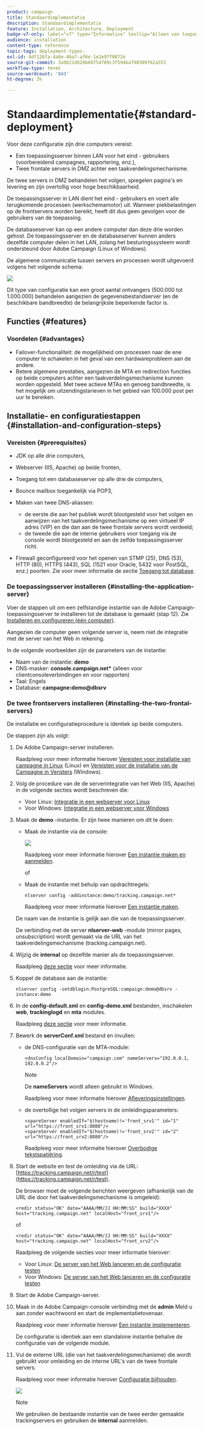 ```yaml
---
product: campaign
title: Standaardimplementatie
description: Standaardimplementatie
feature: Installation, Architecture, Deployment
badge-v7-only: label="v7" type="Informative" tooltip="Alleen van toepassing op Campaign Classic v7"
audience: installation
content-type: reference
topic-tags: deployment-types-
exl-id: 4df126fa-4a6e-46a7-af6e-1e2e97f0072e
source-git-commit: 3a9b21d626b60754789c3f594ba798309f62a553
workflow-type: tm+mt
source-wordcount: '843'
ht-degree: 3%

---
```


# Standaardimplementatie{#standard-deployment}



Voor deze configuratie zijn drie computers vereist:

* Een toepassingsserver binnen LAN voor het eind - gebruikers (voorbereidend campagnes, rapportering, enz.),
* Twee frontale servers in DMZ achter een taakverdelingsmechanisme.

De twee servers in DMZ behandelen het volgen, spiegelen pagina&#39;s en levering en zijn overtollig voor hoge beschikbaarheid.

De toepassingsserver in LAN dient het eind - gebruikers en voert alle terugkomende processen (werkschemamotor) uit. Wanneer piekbelastingen op de frontservers worden bereikt, heeft dit dus geen gevolgen voor de gebruikers van de toepassing.

De databaseserver kan op een andere computer dan deze drie worden gehost. De toepassingsserver en de databaseserver kunnen anders dezelfde computer delen in het LAN, zolang het besturingssysteem wordt ondersteund door Adobe Campaign (Linux of Windows).

De algemene communicatie tussen servers en processen wordt uitgevoerd volgens het volgende schema:

![](assets/s_001_ncs_install_standardconfig.png)

Dit type van configuratie kan een groot aantal ontvangers (500.000 tot 1.000.000) behandelen aangezien de gegevensbestandserver (en de beschikbare bandbreedte) de belangrijkste beperkende factor is.

## Functies {#features}

### Voordelen {#advantages}

* Failover-functionaliteit: de mogelijkheid om processen naar de ene computer te schakelen in het geval van een hardwareprobleem aan de andere.
* Betere algemene prestaties, aangezien de MTA en redirection functies op beide computers achter een taakverdelingsmechanisme kunnen worden opgesteld. Met twee actieve MTAs en genoeg bandbreedte, is het mogelijk om uitzendingstarieven in het gebied van 100.000 post per uur te bereiken.

## Installatie- en configuratiestappen {#installation-and-configuration-steps}

### Vereisten {#prerequisites}

* JDK op alle drie computers,
* Webserver (IIS, Apache) op beide fronten,
* Toegang tot een databaseserver op alle drie de computers,
* Bounce mailbox toegankelijk via POP3,
* Maken van twee DNS-aliassen:

   * de eerste die aan het publiek wordt blootgesteld voor het volgen en aanwijzen van het taakverdelingsmechanisme op een virtueel IP adres (VIP) en die dan aan de twee frontale servers wordt verdeeld;
   * de tweede die aan de interne gebruikers voor toegang via de console wordt blootgesteld en aan de zelfde toepassingsserver richt.

* Firewall geconfigureerd voor het openen van STMP (25), DNS (53), HTTP (80), HTTPS (443), SQL (1521 voor Oracle, 5432 voor PostSQL, enz.) poorten. Zie voor meer informatie de sectie [Toegang tot database](../../installation/using/network-configuration.md#database-access).

### De toepassingsserver installeren {#installing-the-application-server}

Voer de stappen uit om een zelfstandige instantie van de Adobe Campaign-toepassingsserver te installeren tot de database is gemaakt (stap 12). Zie [Installeren en configureren (één computer)](../../installation/using/standalone-deployment.md#installing-and-configuring--single-machine-).

Aangezien de computer geen volgende server is, neem niet de integratie met de server van het Web in rekening.

In de volgende voorbeelden zijn de parameters van de instantie:

* Naam van de instantie: **demo**
* DNS-masker: **console.campaign.net&#42;** (alleen voor clientconsoleverbindingen en voor rapporten)
* Taal: Engels
* Database: **campagne:demo@dbsrv**

### De twee frontservers installeren {#installing-the-two-frontal-servers}

De installatie en configuratieprocedure is identiek op beide computers.

De stappen zijn als volgt:

1. De Adobe Campaign-server installeren.

   Raadpleeg voor meer informatie hierover [Vereisten voor installatie van campagne in Linux](../../installation/using/prerequisites-of-campaign-installation-in-linux.md) (Linux) en [Vereisten voor de installatie van de Campagne in Vensters](../../installation/using/prerequisites-of-campaign-installation-in-windows.md) (Windows).

1. Volg de procedure van de de serverintegratie van het Web (IIS, Apache) in de volgende secties wordt beschreven die:

   * Voor Linux: [Integratie in een webserver voor Linux](../../installation/using/integration-into-a-web-server-for-linux.md)
   * Voor Windows: [Integratie in een webserver voor Windows](../../installation/using/integration-into-a-web-server-for-windows.md)

1. Maak de **demo** -instantie. Er zijn twee manieren om dit te doen:

   * Maak de instantie via de console:

     ![](assets/install_create_new_connexion.png)

     Raadpleeg voor meer informatie hierover [Een instantie maken en aanmelden](../../installation/using/creating-an-instance-and-logging-on.md).

     of

   * Maak de instantie met behulp van opdrachtregels:

     ```
     nlserver config -addinstance:demo/tracking.campaign.net*
     ```

     Raadpleeg voor meer informatie hierover [Een instantie maken](../../installation/using/command-lines.md#creating-an-instance).

   De naam van de instantie is gelijk aan die van de toepassingsserver.

   De verbinding met de server **nlserver-web** -module (mirror pages, unsubscription) wordt gemaakt via de URL van het taakverdelingsmechanisme (tracking.campaign.net).

1. Wijzig de **internal** op dezelfde manier als de toepassingsserver.

   Raadpleeg [deze sectie](../../installation/using/configuring-campaign-server.md#internal-identifier) voor meer informatie.

1. Koppel de database aan de instantie:

   ```
   nlserver config -setdblogin:PostgreSQL:campaign:demo@dbsrv -instance:demo
   ```

1. In de **config-default.xml** en **config-demo.xml** bestanden, inschakelen **web**, **trackinglogd** en **mta** modules.

   Raadpleeg [deze sectie](../../installation/using/configuring-campaign-server.md#enabling-processes) voor meer informatie.

1. Bewerk de **serverConf.xml** bestand en invullen:

   * de DNS-configuratie van de MTA-module:

     ```
     <dnsConfig localDomain="campaign.com" nameServers="192.0.0.1, 192.0.0.2"/>
     ```

     >[!NOTE]
     >
     >De **nameServers** wordt alleen gebruikt in Windows.

     Raadpleeg voor meer informatie hierover [Afleveringsinstellingen](configure-delivery-settings.md).

   * de overtollige het volgen servers in de omleidingsparameters:

     ```
     <spareServer enabledIf="$(hostname)!='front_srv1'" id="1" url="https://front_srv1:8080"/>
     <spareServer enabledIf="$(hostname)!='front_srv2'" id="2" url="https://front_srv2:8080"/>
     ```

     Raadpleeg voor meer informatie hierover [Overbodige tekstspatiëring](configuring-campaign-server.md#redundant-tracking).

1. Start de website en test de omleiding via de URL: [https://tracking.campaign.net/r/test](https://tracking.campaign.net/r/test).

   De browser moet de volgende berichten weergeven (afhankelijk van de URL die door het taakverdelingsmechanisme is omgeleid):

   ```
   <redir status="OK" date="AAAA/MM/JJ HH:MM:SS" build="XXXX" host="tracking.campaign.net" localHost="front_srv1"/>
   ```

   of

   ```
   <redir status="OK" date="AAAA/MM/JJ HH:MM:SS" build="XXXX" host="tracking.campaign.net" localHost="front_srv2"/>
   ```

   Raadpleeg de volgende secties voor meer informatie hierover:

   * Voor Linux: [De server van het Web lanceren en de configuratie testen](../../installation/using/integration-into-a-web-server-for-linux.md#launching-the-web-server-and-testing-the-configuration)
   * Voor Windows: [De server van het Web lanceren en de configuratie testen](../../installation/using/integration-into-a-web-server-for-windows.md#launching-the-web-server-and-testing-the-configuration)

1. Start de Adobe Campaign-server.
1. Maak in de Adobe Campaign-console verbinding met de **admin** Meld u aan zonder wachtwoord en start de implementatietovenaar.

   Raadpleeg voor meer informatie hierover [Een instantie implementeren](../../installation/using/deploying-an-instance.md).

   De configuratie is identiek aan een standalone instantie behalve de configuratie van de volgende module.

1. Vul de externe URL (die van het taakverdelingsmechanisme) die wordt gebruikt voor omleiding en de interne URL&#39;s van de twee frontale servers.

   Raadpleeg voor meer informatie hierover [Configuratie bijhouden](../../installation/using/deploying-an-instance.md#tracking-configuration).

   ![](assets/d_ncs_install_tracking2.png)

   >[!NOTE]
   >
   >We gebruiken de bestaande instantie van de twee eerder gemaakte trackingservers en gebruiken de **internal** aanmelden.
